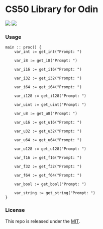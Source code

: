 # CS50 Library for Odin

[![](https://img.shields.io/github/v/tag/thechampagne/cs50-odin?label=version)](https://github.com/thechampagne/cs50-odin/releases/latest) [![](https://img.shields.io/github/license/thechampagne/cs50-odin)](https://github.com/thechampagne/cs50-odin/blob/main/LICENSE)


### Usage

```odin
main :: proc() {
    var_int := get_int("Prompt: ")

    var_i8 := get_i8("Prompt: ")
    
    var_i16 := get_i16("Prompt: ")
    
    var_i32 := get_i32("Prompt: ")
    
    var_i64 := get_i64("Prompt: ")

    var_i128 := get_i128("Prompt: ")

    var_uint := get_uint("Prompt: ")

    var_u8 := get_u8("Prompt: ")

    var_u16 := get_u16("Prompt: ")

    var_u32 := get_u32("Prompt: ")

    var_u64 := get_u64("Prompt: ")

    var_u128 := get_u128("Prompt: ")

    var_f16 := get_f16("Prompt: ")

    var_f32 := get_f32("Prompt: ")

    var_f64 := get_f64("Prompt: ")

    var_bool := get_bool("Prompt: ")

    var_string := get_string("Prompt: ")
}
```

### License

This repo is released under the [MIT](https://github.com/thechampagne/cs50-odin/blob/main/LICENSE).